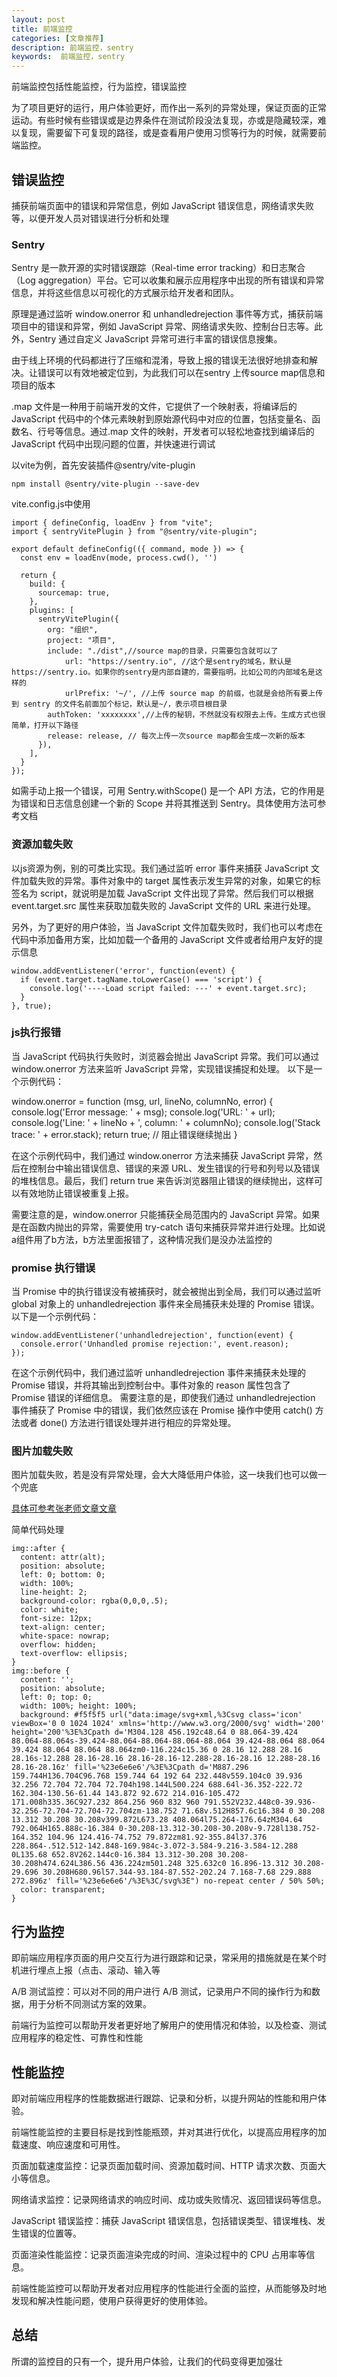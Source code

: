 ```yaml
---
layout: post
title: 前端监控
categories: [文章推荐]
description: 前端监控，sentry
keywords:  前端监控，sentry
---
```


前端监控包括性能监控，行为监控，错误监控

为了项目更好的运行，用户体验更好，而作出一系列的异常处理，保证页面的正常运动。有些时候有些错误或是边界条件在测试阶段没法复现，亦或是隐藏较深，难以复现，需要留下可复现的路径，或是查看用户使用习惯等行为的时候，就需要前端监控。

## 错误监控
捕获前端页面中的错误和异常信息，例如 JavaScript 错误信息，网络请求失败等，以便开发人员对错误进行分析和处理
### Sentry

Sentry 是一款开源的实时错误跟踪（Real-time error tracking）和日志聚合（Log aggregation）平台。它可以收集和展示应用程序中出现的所有错误和异常信息，并将这些信息以可视化的方式展示给开发者和团队。

原理是通过监听 window.onerror 和 unhandledrejection 事件等方式，捕获前端项目中的错误和异常，例如 JavaScript 异常、网络请求失败、控制台日志等。此外，Sentry 通过自定义 JavaScript 异常可进行丰富的错误信息搜集。

由于线上环境的代码都进行了压缩和混淆，导致上报的错误无法很好地排查和解决。让错误可以有效地被定位到，为此我们可以在sentry 上传source map信息和项目的版本

.map 文件是一种用于前端开发的文件，它提供了一个映射表，将编译后的 JavaScript 代码中的个体元素映射到原始源代码中对应的位置，包括变量名、函数名、行号等信息。通过.map 文件的映射，开发者可以轻松地查找到编译后的 JavaScript 代码中出现问题的位置，并快速进行调试

以vite为例，首先安装插件@sentry/vite-plugin

`npm install @sentry/vite-plugin --save-dev`

vite.config.js中使用

```
import { defineConfig, loadEnv } from "vite";
import { sentryVitePlugin } from "@sentry/vite-plugin";

export default defineConfig(({ command, mode }) => {
  const env = loadEnv(mode, process.cwd(), '')

  return {
    build: {
      sourcemap: true,
    },
    plugins: [
      sentryVitePlugin({
        org: "组织",
        project: "项目",
        include: "./dist",//source map的目录，只需要包含就可以了
		    url: "https://sentry.io", //这个是sentry的域名，默认是https://sentry.io。如果你的sentry是内部自建的，需要指明。比如公司的内部域名是这样的
		    urlPrefix: '~/', //上传 source map 的前缀，也就是会给所有要上传到 sentry 的文件名前面加个标记，默认是~/，表示项目根目录
        authToken: 'xxxxxxxx',//上传的秘钥，不然就没有权限去上传。生成方式也很简单，打开以下路径
        release: release, // 每次上传一次source map都会生成一次新的版本
      }),
    ],
  }
});
```

如需手动上报一个错误，可用 Sentry.withScope() 是一个 API 方法，它的作用是为错误和日志信息创建一个新的 Scope 并将其推送到 Sentry。具体使用方法可参考文档

### 资源加载失败
以js资源为例，别的可类比实现。我们通过监听 error 事件来捕获 JavaScript 文件加载失败的异常。事件对象中的 target 属性表示发生异常的对象，如果它的标签名为 script，就说明是加载 JavaScript 文件出现了异常。然后我们可以根据 event.target.src 属性来获取加载失败的 JavaScript 文件的 URL 来进行处理。

另外，为了更好的用户体验，当 JavaScript 文件加载失败时，我们也可以考虑在代码中添加备用方案，比如加载一个备用的 JavaScript 文件或者给用户友好的提示信息

```
window.addEventListener('error', function(event) {
  if (event.target.tagName.toLowerCase() === 'script') {
    console.log('----Load script failed: ---' + event.target.src);
  }
}, true);
```

### js执行报错
当 JavaScript 代码执行失败时，浏览器会抛出 JavaScript 异常。我们可以通过 window.onerror 方法来监听 JavaScript 异常，实现错误捕捉和处理。
以下是一个示例代码：


window.onerror = function (msg, url, lineNo, columnNo, error) {
  console.log('Error message: ' + msg);
  console.log('URL: ' + url);
  console.log('Line: ' + lineNo + ', column: ' + columnNo);
  console.log('Stack trace: ' + error.stack);
  return true; // 阻止错误继续抛出
}

在这个示例代码中，我们通过 window.onerror 方法来捕获 JavaScript 异常，然后在控制台中输出错误信息、错误的来源 URL、发生错误的行号和列号以及错误的堆栈信息。最后，我们 return true 来告诉浏览器阻止错误的继续抛出，这样可以有效地防止错误被重复上报。

需要注意的是，window.onerror 只能捕获全局范围内的 JavaScript 异常。如果是在函数内抛出的异常，需要使用 try-catch 语句来捕获异常并进行处理。比如说a组件用了b方法，b方法里面报错了，这种情况我们是没办法监控的

### promise 执行错误
当 Promise 中的执行错误没有被捕获时，就会被抛出到全局，我们可以通过监听 global 对象上的 unhandledrejection 事件来全局捕获未处理的 Promise 错误。
以下是一个示例代码：

```
window.addEventListener('unhandledrejection', function(event) {
  console.error('Unhandled promise rejection:', event.reason);
});
```

在这个示例代码中，我们通过监听 unhandledrejection 事件来捕获未处理的 Promise 错误，并将其输出到控制台中。事件对象的 reason 属性包含了 Promise 错误的详细信息。
需要注意的是，即使我们通过 unhandledrejection 事件捕获了 Promise 中的错误，我们依然应该在 Promise 操作中使用 catch() 方法或者 done() 方法进行错误处理并进行相应的异常处理。

### 图片加载失败

图片加载失败，若是没有异常处理，会大大降低用户体验，这一块我们也可以做一个兜底

[具体可参考张老师文章文章](https://www.zhangxinxu.com/wordpress/2020/10/css-style-image-load-fail/)

简单代码处理

```
img::after {
  content: attr(alt);
  position: absolute;
  left: 0; bottom: 0;
  width: 100%;
  line-height: 2;
  background-color: rgba(0,0,0,.5);
  color: white;
  font-size: 12px;
  text-align: center;
  white-space: nowrap;
  overflow: hidden;
  text-overflow: ellipsis;
}
img::before {
  content: '';
  position: absolute;
  left: 0; top: 0;
  width: 100%; height: 100%;
  background: #f5f5f5 url("data:image/svg+xml,%3Csvg class='icon' viewBox='0 0 1024 1024' xmlns='http://www.w3.org/2000/svg' width='200' height='200'%3E%3Cpath d='M304.128 456.192c48.64 0 88.064-39.424 88.064-88.064s-39.424-88.064-88.064-88.064-88.064 39.424-88.064 88.064 39.424 88.064 88.064 88.064zm0-116.224c15.36 0 28.16 12.288 28.16 28.16s-12.288 28.16-28.16 28.16-28.16-12.288-28.16-28.16 12.288-28.16 28.16-28.16z' fill='%23e6e6e6'/%3E%3Cpath d='M887.296 159.744H136.704C96.768 159.744 64 192 64 232.448v559.104c0 39.936 32.256 72.704 72.704 72.704h198.144L500.224 688.64l-36.352-222.72 162.304-130.56-61.44 143.872 92.672 214.016-105.472 171.008h335.36C927.232 864.256 960 832 960 791.552V232.448c0-39.936-32.256-72.704-72.704-72.704zm-138.752 71.68v.512H857.6c16.384 0 30.208 13.312 30.208 30.208v399.872L673.28 408.064l75.264-176.64zM304.64 792.064H165.888c-16.384 0-30.208-13.312-30.208-30.208v-9.728l138.752-164.352 104.96 124.416-74.752 79.872zm81.92-355.84l37.376 228.864-.512.512-142.848-169.984c-3.072-3.584-9.216-3.584-12.288 0L135.68 652.8V262.144c0-16.384 13.312-30.208 30.208-30.208h474.624L386.56 436.224zm501.248 325.632c0 16.896-13.312 30.208-29.696 30.208H680.96l57.344-93.184-87.552-202.24 7.168-7.68 229.888 272.896z' fill='%23e6e6e6'/%3E%3C/svg%3E") no-repeat center / 50% 50%;
  color: transparent;
}
```

## 行为监控
即前端应用程序页面的用户交互行为进行跟踪和记录，常采用的措施就是在某个时机进行埋点上报（点击、滚动、输入等

A/B 测试监控：可以对不同的用户进行 A/B 测试，记录用户不同的操作行为和数据，用于分析不同测试方案的效果。

前端行为监控可以帮助开发者更好地了解用户的使用情况和体验，以及检查、测试应用程序的稳定性、可靠性和性能

## 性能监控
即对前端应用程序的性能数据进行跟踪、记录和分析，以提升网站的性能和用户体验。

前端性能监控的主要目标是找到性能瓶颈，并对其进行优化，以提高应用程序的加载速度、响应速度和可用性。

页面加载速度监控：记录页面加载时间、资源加载时间、HTTP 请求次数、页面大小等信息。

网络请求监控：记录网络请求的响应时间、成功或失败情况、返回错误码等信息。

JavaScript 错误监控：捕获 JavaScript 错误信息，包括错误类型、错误堆栈、发生错误的位置等。

页面渲染性能监控：记录页面渲染完成的时间、渲染过程中的 CPU 占用率等信息。

前端性能监控可以帮助开发者对应用程序的性能进行全面的监控，从而能够及时地发现和解决性能问题，使用户获得更好的使用体验。

## 总结
所谓的监控目的只有一个，提升用户体验，让我们的代码变得更加强壮
